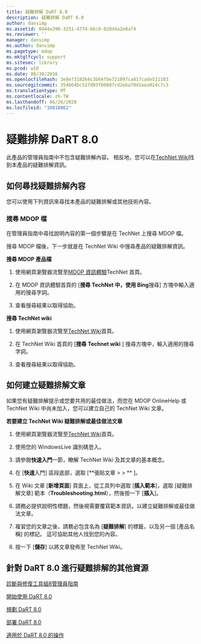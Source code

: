 ```yaml
---
title: 疑難排解 DaRT 8.0
description: 疑難排解 DaRT 8.0
author: dansimp
ms.assetid: 0444a390-3251-47f4-b6c8-828d4a2e8af4
ms.reviewer: ''
manager: dansimp
ms.author: dansimp
ms.pagetype: mdop
ms.mktglfcycl: support
ms.sitesec: library
ms.prod: w10
ms.date: 08/30/2016
ms.openlocfilehash: 3e8e7319264c3b64fbe721097ca817cade511103
ms.sourcegitcommit: 354664bc527d93f80687cd2eba70d1eea024c7c3
ms.translationtype: MT
ms.contentlocale: zh-TW
ms.lasthandoff: 06/26/2020
ms.locfileid: "10810862"
---
```

# 疑難排解 DaRT 8.0


此產品的管理員指南中不包含疑難排解內容。 相反地，您可以在[TechNet Wiki](https://go.microsoft.com/fwlink/p/?LinkId=224905)找到本產品的疑難排解資訊。

## 如何尋找疑難排解內容


您可以使用下列資訊來尋找本產品的疑難排解或其他技術內容。

### 搜尋 MDOP 檔

在管理員指南中尋找說明內容的第一個步驟是在 TechNet 上搜尋 MDOP 檔。

搜尋 MDOP 檔後，下一步就是在 TechNet Wiki 中搜尋產品的疑難排解資訊。

**搜尋 MDOP 產品檔**

1.  使用網頁瀏覽器流覽至[MDOP 資訊體驗](https://go.microsoft.com/fwlink/?LinkId=236032)TechNet 首頁。

2.  在 MDOP 資訊體驗首頁的 [**搜尋 TechNet 中，使用 Bing**搜尋] 方塊中輸入適用的搜尋字詞。

3.  查看搜尋結果以取得協助。

**搜尋 TechNet wiki**

1.  使用網頁瀏覽器流覽至[TechNet Wiki](https://go.microsoft.com/fwlink/p/?LinkId=224905)首頁。

2.  在 TechNet Wiki 首頁的 [**搜尋 Technet wiki** ] 搜尋方塊中，輸入適用的搜尋字詞。

3.  查看搜尋結果以取得協助。

## 如何建立疑難排解文章


如果您有疑難排解提示或您要共用的最佳做法，而您在 MDOP OnlineHelp 或 TechNet Wiki 中尚未加入，您可以建立自己的 TechNet Wiki 文章。

**若要建立 TechNet Wiki 疑難排解或最佳做法文章**

1.  使用網頁瀏覽器流覽至[TechNet Wiki](https://go.microsoft.com/fwlink/p/?LinkId=224905)首頁。

2.  使用您的 WindowsLive 識別碼登入。

3.  請參閱**快速入門**一節，瞭解 TechNet Wiki 及其文章的基本概念。

4.  在 [**快速**入門] 區段底部，選取 [**張貼文章 &gt; &gt; ** ]。

5.  在 Wiki 文章 [**新增頁面**] 頁面上，從工具列中選取 [**插入範本**]，選取 [疑難排解文章] 範本（**Troubleshooting.html**），然後按一下 [**插入**]。

6.  請務必提供說明性標題，然後視需要覆寫範本資訊，以建立疑難排解或最佳做法文章。

7.  複習您的文章之後，請務必包含名為 [**疑難排解**] 的標籤，以及另一個 [產品名稱] 的標記。 這可協助其他人找到您的內容。

8.  按一下 [**儲存**] 以將文章發佈至 TechNet Wiki。

## 針對 DaRT 8.0 進行疑難排解的其他資源


[診斷與修復工具組8管理員指南](index.md)

[開始使用 DaRT 8.0](getting-started-with-dart-80-dart-8.md)

[規劃 DaRT 8.0](planning-for-dart-80-dart-8.md)

[部署 DaRT 8.0](deploying-dart-80-dart-8.md)

[適用於 DaRT 8.0 的操作](operations-for-dart-80-dart-8.md)

 

 





